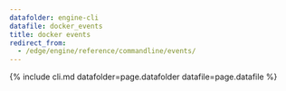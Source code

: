 ```yaml
---
datafolder: engine-cli
datafile: docker_events
title: docker events
redirect_from:
  - /edge/engine/reference/commandline/events/
---
```

<!--
This page is automatically generated from Docker's source code. If you want to
suggest a change to the text that appears here, open a ticket or pull request
in the source repository on GitHub:

https://github.com/docker/cli
-->
{% include cli.md datafolder=page.datafolder datafile=page.datafile %}
